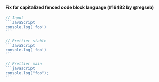 #### Fix for capitalized fenced code block language (#16482 by @regseb)

<!-- Optional description if it makes sense. -->

<!-- prettier-ignore -->
~~~jsx
// Input
```JavaScript
console.log('foo')
```

// Prettier stable
```JavaScript
console.log('foo')
```

// Prettier main
```javascript
console.log("foo");
```